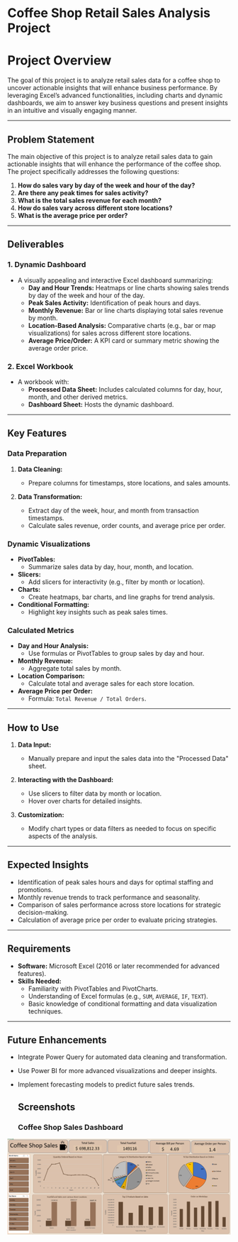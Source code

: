 # Coffee Shop Retail Sales Analysis Project

# **Project Overview**
The goal of this project is to analyze retail sales data for a coffee shop to uncover actionable insights that will enhance business performance. By leveraging Excel’s advanced functionalities, including charts and dynamic dashboards, we aim to answer key business questions and present insights in an intuitive and visually engaging manner.

---

## **Problem Statement**
The main objective of this project is to analyze retail sales data to gain actionable insights that will enhance the performance of the coffee shop. The project specifically addresses the following questions:

1. **How do sales vary by day of the week and hour of the day?**
2. **Are there any peak times for sales activity?**
3. **What is the total sales revenue for each month?**
4. **How do sales vary across different store locations?**
5. **What is the average price per order?**

---

## **Deliverables**

### **1. Dynamic Dashboard**
- A visually appealing and interactive Excel dashboard summarizing:
  - **Day and Hour Trends:** Heatmaps or line charts showing sales trends by day of the week and hour of the day.
  - **Peak Sales Activity:** Identification of peak hours and days.
  - **Monthly Revenue:** Bar or line charts displaying total sales revenue by month.
  - **Location-Based Analysis:** Comparative charts (e.g., bar or map visualizations) for sales across different store locations.
  - **Average Price/Order:** A KPI card or summary metric showing the average order price.

### **2. Excel Workbook**
- A workbook with:
  - **Processed Data Sheet:** Includes calculated columns for day, hour, month, and other derived metrics.
  - **Dashboard Sheet:** Hosts the dynamic dashboard.

---

## **Key Features**

### **Data Preparation**
1. **Data Cleaning:**
   - Prepare columns for timestamps, store locations, and sales amounts.

2. **Data Transformation:**
   - Extract day of the week, hour, and month from transaction timestamps.
   - Calculate sales revenue, order counts, and average price per order.

### **Dynamic Visualizations**
- **PivotTables:**
  - Summarize sales data by day, hour, month, and location.
- **Slicers:**
  - Add slicers for interactivity (e.g., filter by month or location).
- **Charts:**
  - Create heatmaps, bar charts, and line graphs for trend analysis.
- **Conditional Formatting:**
  - Highlight key insights such as peak sales times.

### **Calculated Metrics**
- **Day and Hour Analysis:**
  - Use formulas or PivotTables to group sales by day and hour.
- **Monthly Revenue:**
  - Aggregate total sales by month.
- **Location Comparison:**
  - Calculate total and average sales for each store location.
- **Average Price per Order:**
  - Formula: `Total Revenue / Total Orders`.

---

## **How to Use**

1. **Data Input:**
   - Manually prepare and input the sales data into the "Processed Data" sheet.

2. **Interacting with the Dashboard:**
   - Use slicers to filter data by month or location.
   - Hover over charts for detailed insights.

3. **Customization:**
   - Modify chart types or data filters as needed to focus on specific aspects of the analysis.

---

## **Expected Insights**
- Identification of peak sales hours and days for optimal staffing and promotions.
- Monthly revenue trends to track performance and seasonality.
- Comparison of sales performance across store locations for strategic decision-making.
- Calculation of average price per order to evaluate pricing strategies.

---

## **Requirements**
- **Software:** Microsoft Excel (2016 or later recommended for advanced features).
- **Skills Needed:**
  - Familiarity with PivotTables and PivotCharts.
  - Understanding of Excel formulas (e.g., `SUM`, `AVERAGE`, `IF`, `TEXT`).
  - Basic knowledge of conditional formatting and data visualization techniques.

---

## **Future Enhancements**
- Integrate Power Query for automated data cleaning and transformation.
- Use Power BI for more advanced visualizations and deeper insights.
- Implement forecasting models to predict future sales trends.

  ## **Screenshots**
  ### Coffee Shop Sales Dashboard 
![Coffee Shop Sales](CoffeeSales.png)






